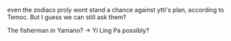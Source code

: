 even the zodiacs proly wont stand a chance against ytti's plan, according to Temoc. But I guess we can still ask them?

The fisherman in Yamano?
-> Yi Ling Pa possibly?